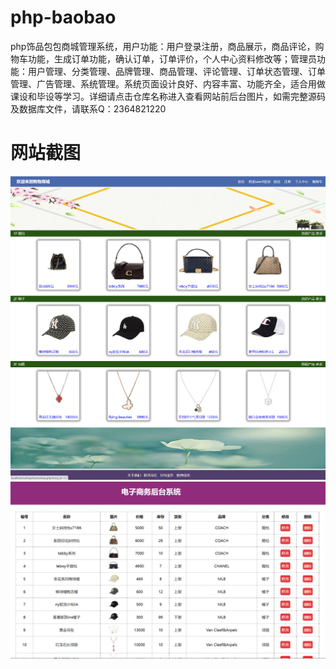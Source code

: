 # php-baobao
php饰品包包商城管理系统，用户功能：用户登录注册，商品展示，商品评论，购物车功能，生成订单功能，确认订单，订单评价，个人中心资料修改等；管理员功能：用户管理、分类管理、品牌管理、商品管理、评论管理、订单状态管理、订单管理、广告管理、系统管理。系统页面设计良好、内容丰富、功能齐全，适合用做课设和毕设等学习。详细请点击仓库名称进入查看网站前后台图片，如需完整源码及数据库文件，请联系Q：2364821220
# 网站截图
![image](https://github.com/hzl0898/php-baobao/blob/main/网站首页.png)
![image](https://github.com/hzl0898/php-baobao/blob/main/后台商品管理.png)

